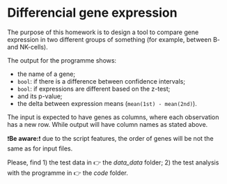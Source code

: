 # Differencial gene expression

The purpose of this homework is to design a tool to compare gene expression in two different groups of something (for example, between B- and NK-cells).

The output for the programme shows:
  - the name of a gene;
  - ```bool```: if there is a difference between confidence intervals;
  - ```bool```: if expressions are different based on the z-test;
  - and its p-value;
  - the delta between expression means (```mean(1st) - mean(2nd)```).

The input is expected to have genes as columns, where each observation has a new row. While output will have column names as stated above.

:exclamation:**Be aware:**:exclamation: due to the script features, the order of genes will be not the same as for input files.

Please, find 1) the test data in :point_right: the _data_data_ folder; 2) the test analysis with the programme in :point_right: the _code_ folder.
